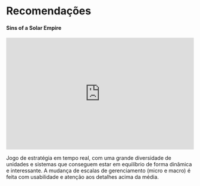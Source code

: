 # Recomendações

#### Sins of a Solar Empire

<iframe width="100%" height="300" src="https://www.youtube.com/embed/jY2FC6794bI" frameborder="0" allowfullscreen></iframe>

Jogo de estratégia em tempo real, com uma grande diversidade de unidades e sistemas que conseguem estar em equilíbrio de forma dinâmica e interessante. A mudança de escalas de gerenciamento (micro e macro) é feita com usabilidade e atenção aos detalhes acima da média.
